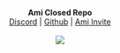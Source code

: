 <p align="center">
  <b>Ami Closed Repo</b><br>
  <a href="https://discord.gg/ZcErEwmVYu">Discord</a> |
  <a href="https://github.com/Daishiky/Ami">Github</a> |
  <a href="https://discord.com/oauth2/authorize?client_id=801742991185936384&permissions=8&scope=bot">Ami Invite</a>
  <br><br>
  <img src="https://www.gogetmyguru.com/wp-content/uploads/2020/12/python.gif">
</p>
